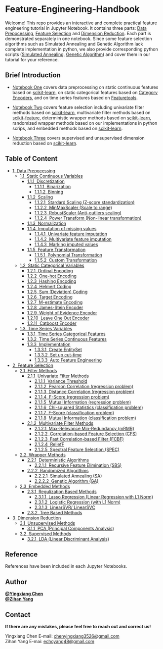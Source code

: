 Feature-Engineering-Handbook
============
Welcome! This repo provides an interactive and complete practical feature engineering tutorial in Jupyter Notebook. It contains three parts: [Data Prepocessing](1.%20Data%20Preprocessing.ipynb), [Feature Selection](2.%20Feature%20Selection.ipynb) and [Dimension Reduction](3.%20Dimension%20Reduction.ipynb). Each part is demonstrated separately in one notebook. Since some feature selection algorithms such as Simulated Annealing and Genetic Algorithm lack complete implementation in python, we also provide corresponding python scripts ([Simulated Annealing](SA.py), [Genetic Algorithm](GA.py)) and cover them in our tutorial for your reference. 


Brief Introduction
------------
- [Notebook One](1.%20Data%20Preprocessing.ipynb) covers data preprocessing on static continuous features based on [scikit-learn](https://scikit-learn.org/stable/), on static categorical features based on [Category Encoders](https://contrib.scikit-learn.org/categorical-encoding/), and on time series features based on [Featuretools](https://www.featuretools.com/).  
  
- [Notebook Two](2.%20Feature%20Selection.ipynb) covers feature selection including univariate filter methods based on [scikit-learn](https://scikit-learn.org/stable/), multivariate filter methods based on [scikit-feature](http://featureselection.asu.edu/), deterministic wrapper methods based on [scikit-learn](https://scikit-learn.org/stable/), randomized wrapper methods based on our implementations in python scrips, and embedded methods based on [scikit-learn](https://scikit-learn.org/stable/).
  
- [Notebook Three](3.%20Dimension%20Reduction.ipynb) covers supervised and unsupervised dimension reduction based on [scikit-learn](https://scikit-learn.org/stable/).


Table of Content
------------
<div class="toc"><ul class="toc-item"><li><span><a href="#Data-Prepocessing" data-toc-modified-id="Data-Prepocessing-1"><span class="toc-item-num">1&nbsp;&nbsp;</span>Data Prepocessing</a></span><ul class="toc-item"><li><span><a href="#Static-Continuous-Variables" data-toc-modified-id="Static-Continuous-Variables-1.1"><span class="toc-item-num">1.1&nbsp;&nbsp;</span>Static Continuous Variables</a></span><ul class="toc-item"><li><span><a href="#Discretization" data-toc-modified-id="Discretization-1.1.1"><span class="toc-item-num">1.1.1&nbsp;&nbsp;</span>Discretization</a></span><ul class="toc-item"><li><span><a href="#Binarization" data-toc-modified-id="Binarization-1.1.1.1"><span class="toc-item-num">1.1.1.1&nbsp;&nbsp;</span>Binarization</a></span></li><li><span><a href="#Binning" data-toc-modified-id="Binning-1.1.1.2"><span class="toc-item-num">1.1.1.2&nbsp;&nbsp;</span>Binning</a></span></li></ul></li><li><span><a href="#Scaling" data-toc-modified-id="Scaling-1.1.2"><span class="toc-item-num">1.1.2&nbsp;&nbsp;</span>Scaling</a></span><ul class="toc-item"><li><span><a href="#Stardard-Scaling-(Z-score-standardization)" data-toc-modified-id="Stardard-Scaling-(Z-score-standardization)-1.1.2.1"><span class="toc-item-num">1.1.2.1&nbsp;&nbsp;</span>Stardard Scaling (Z-score standardization)</a></span></li><li><span><a href="#MinMaxScaler-(Scale-to-range)" data-toc-modified-id="MinMaxScaler-(Scale-to-range)-1.1.2.2"><span class="toc-item-num">1.1.2.2&nbsp;&nbsp;</span>MinMaxScaler (Scale to range)</a></span></li><li><span><a href="#RobustScaler-(Anti-outliers-scaling)" data-toc-modified-id="RobustScaler-(Anti-outliers-scaling)-1.1.2.3"><span class="toc-item-num">1.1.2.3&nbsp;&nbsp;</span>RobustScaler (Anti-outliers scaling)</a></span></li><li><span><a href="#Power-Transform-(Non-linear-transformation)" data-toc-modified-id="Power-Transform-(Non-linear-transformation)-1.1.2.4"><span class="toc-item-num">1.1.2.4&nbsp;&nbsp;</span>Power Transform (Non-linear transformation)</a></span></li></ul></li><li><span><a href="#Normalization" data-toc-modified-id="Normalization-1.1.3"><span class="toc-item-num">1.1.3&nbsp;&nbsp;</span>Normalization</a></span></li><li><span><a href="#Imputation-of-missing-values" data-toc-modified-id="Imputation-of-missing-values-1.1.4"><span class="toc-item-num">1.1.4&nbsp;&nbsp;</span>Imputation of missing values</a></span><ul class="toc-item"><li><span><a href="#Univariate-feature-imputation" data-toc-modified-id="Univariate-feature-imputation-1.1.4.1"><span class="toc-item-num">1.1.4.1&nbsp;&nbsp;</span>Univariate feature imputation</a></span></li><li><span><a href="#Multivariate-feature-imputation" data-toc-modified-id="Multivariate-feature-imputation-1.1.4.2"><span class="toc-item-num">1.1.4.2&nbsp;&nbsp;</span>Multivariate feature imputation</a></span></li><li><span><a href="#Marking-imputed-values" data-toc-modified-id="Marking-imputed-values-1.1.4.3"><span class="toc-item-num">1.1.4.3&nbsp;&nbsp;</span>Marking imputed values</a></span></li></ul></li><li><span><a href="#Feature-Transformation" data-toc-modified-id="Feature-Transformation-1.1.5"><span class="toc-item-num">1.1.5&nbsp;&nbsp;</span>Feature Transformation</a></span><ul class="toc-item"><li><span><a href="#Polynomial-Transformation" data-toc-modified-id="Polynomial-Transformation-1.1.5.1"><span class="toc-item-num">1.1.5.1&nbsp;&nbsp;</span>Polynomial Transformation</a></span></li><li><span><a href="#Custom-Transformation" data-toc-modified-id="Custom-Transformation-1.1.5.2"><span class="toc-item-num">1.1.5.2&nbsp;&nbsp;</span>Custom Transformation</a></span></li></ul></li></ul></li><li><span><a href="#Static-Categorical-Variables" data-toc-modified-id="Static-Categorical-Variables-1.2"><span class="toc-item-num">1.2&nbsp;&nbsp;</span>Static Categorical Variables</a></span><ul class="toc-item"><li><span><a href="#Ordinal-Encoding" data-toc-modified-id="Ordinal-Encoding-1.2.1"><span class="toc-item-num">1.2.1&nbsp;&nbsp;</span>Ordinal Encoding</a></span></li><li><span><a href="#One-hot-Encoding" data-toc-modified-id="One-hot-Encoding-1.2.2"><span class="toc-item-num">1.2.2&nbsp;&nbsp;</span>One-hot Encoding</a></span></li><li><span><a href="#Hashing-Encoding" data-toc-modified-id="Hashing-Encoding-1.2.3"><span class="toc-item-num">1.2.3&nbsp;&nbsp;</span>Hashing Encoding</a></span></li><li><span><a href="#Helmert-Coding" data-toc-modified-id="Helmert-Coding-1.2.4"><span class="toc-item-num">1.2.4&nbsp;&nbsp;</span>Helmert Coding</a></span></li><li><span><a href="#Sum-(Deviation)-Coding" data-toc-modified-id="Sum-(Deviation)-Coding-1.2.5"><span class="toc-item-num">1.2.5&nbsp;&nbsp;</span>Sum (Deviation) Coding</a></span></li><li><span><a href="#Target-Encoding" data-toc-modified-id="Target-Encoding-1.2.6"><span class="toc-item-num">1.2.6&nbsp;&nbsp;</span>Target Encoding</a></span></li><li><span><a href="#M-estimate-Encoding" data-toc-modified-id="M-estimate-Encoding-1.2.7"><span class="toc-item-num">1.2.7&nbsp;&nbsp;</span>M-estimate Encoding</a></span></li><li><span><a href="#James-Stein-Encoder" data-toc-modified-id="James-Stein-Encoder-1.2.8"><span class="toc-item-num">1.2.8&nbsp;&nbsp;</span>James-Stein Encoder</a></span></li><li><span><a href="#Weight-of-Evidence-Encoder" data-toc-modified-id="Weight-of-Evidence-Encoder-1.2.9"><span class="toc-item-num">1.2.9&nbsp;&nbsp;</span>Weight of Evidence Encoder</a></span></li><li><span><a href="#Leave-One-Out-Encoder" data-toc-modified-id="Leave-One-Out-Encoder-1.2.10"><span class="toc-item-num">1.2.10&nbsp;&nbsp;</span>Leave One Out Encoder</a></span></li><li><span><a href="#Catboost-Encoder" data-toc-modified-id="Catboost-Encoder-1.2.11"><span class="toc-item-num">1.2.11&nbsp;&nbsp;</span>Catboost Encoder</a></span></li></ul></li><li><span><a href="#Time-Series-Variables" data-toc-modified-id="Time-Series-Variables-1.3"><span class="toc-item-num">1.3&nbsp;&nbsp;</span>Time Series Variables</a></span><ul class="toc-item"><li><span><a href="#Time-Series-Categorical-Features" data-toc-modified-id="Time-Series-Categorical-Features-1.3.1"><span class="toc-item-num">1.3.1&nbsp;&nbsp;</span>Time Series Categorical Features</a></span></li><li><span><a href="#Time-Series-Continuous-Features" data-toc-modified-id="Time-Series-Continuous-Features-1.3.2"><span class="toc-item-num">1.3.2&nbsp;&nbsp;</span>Time Series Continuous Features</a></span></li><li><span><a href="#Implementation" data-toc-modified-id="Implementation-1.3.3"><span class="toc-item-num">1.3.3&nbsp;&nbsp;</span>Implementation</a></span><ul class="toc-item"><li><span><a href="#Create-EntitySet" data-toc-modified-id="Create-EntitySet-1.3.3.1"><span class="toc-item-num">1.3.3.1&nbsp;&nbsp;</span>Create EntitySet</a></span></li><li><span><a href="#Set-up-cut-time" data-toc-modified-id="Set-up-cut-time-1.3.3.2"><span class="toc-item-num">1.3.3.2&nbsp;&nbsp;</span>Set up cut-time</a></span></li><li><span><a href="#Auto-Feature-Engineering" data-toc-modified-id="Auto-Feature-Engineering-1.3.3.3"><span class="toc-item-num">1.3.3.3&nbsp;&nbsp;</span>Auto Feature Engineering</a></span></li></ul></li></ul></li></ul></li><li><span><a href="#Feature-Selection" data-toc-modified-id="Feature-Selection-2"><span class="toc-item-num">2&nbsp;&nbsp;</span>Feature Selection</a></span><ul class="toc-item"><li><span><a href="#Filter-Methods" data-toc-modified-id="Filter-Methods-2.1"><span class="toc-item-num">2.1&nbsp;&nbsp;</span>Filter Methods</a></span><ul class="toc-item"><li><span><a href="#Univariate-Filter-Methods" data-toc-modified-id="Univariate-Filter-Methods-2.1.1"><span class="toc-item-num">2.1.1&nbsp;&nbsp;</span>Univariate Filter Methods</a></span><ul class="toc-item"><li><span><a href="#Variance-Threshold" data-toc-modified-id="Variance-Threshold-2.1.1.1"><span class="toc-item-num">2.1.1.1&nbsp;&nbsp;</span>Variance Threshold</a></span></li><li><span><a href="#Pearson-Correlation-(regression-problem)" data-toc-modified-id="Pearson-Correlation-(regression-problem)-2.1.1.2"><span class="toc-item-num">2.1.1.2&nbsp;&nbsp;</span>Pearson Correlation (regression problem)</a></span></li><li><span><a href="#Distance-Correlation-(regression-problem)" data-toc-modified-id="Distance-Correlation-(regression-problem)-2.1.1.3"><span class="toc-item-num">2.1.1.3&nbsp;&nbsp;</span>Distance Correlation (regression problem)</a></span></li><li><span><a href="#F-Score-(regression-problem)" data-toc-modified-id="F-Score-(regression-problem)-2.1.1.4"><span class="toc-item-num">2.1.1.4&nbsp;&nbsp;</span>F-Score (regression problem)</a></span></li><li><span><a href="#Mutual-Information-(regression-problem)" data-toc-modified-id="Mutual-Information-(regression-problem)-2.1.1.5"><span class="toc-item-num">2.1.1.5&nbsp;&nbsp;</span>Mutual Information (regression problem)</a></span></li><li><span><a href="#Chi-squared-Statistics-(classification-problem)" data-toc-modified-id="Chi-squared-Statistics-(classification-problem)-2.1.1.6"><span class="toc-item-num">2.1.1.6&nbsp;&nbsp;</span>Chi-squared Statistics (classification problem)</a></span></li><li><span><a href="#F-Score-(classification-problem)" data-toc-modified-id="F-Score-(classification-problem)-2.1.1.7"><span class="toc-item-num">2.1.1.7&nbsp;&nbsp;</span>F-Score (classification problem)</a></span></li><li><span><a href="#Mutual-Information-(classification-problem)" data-toc-modified-id="Mutual-Information-(classification-problem)-2.1.1.8"><span class="toc-item-num">2.1.1.8&nbsp;&nbsp;</span>Mutual Information (classification problem)</a></span></li></ul></li><li><span><a href="#Multivariate-Filter-Methods" data-toc-modified-id="Multivariate-Filter-Methods-2.1.2"><span class="toc-item-num">2.1.2&nbsp;&nbsp;</span>Multivariate Filter Methods</a></span><ul class="toc-item"><li><span><a href="#Max-Relevance-Min-Redundancy-(mRMR)" data-toc-modified-id="Max-Relevance-Min-Redundancy-(mRMR)-2.1.2.1"><span class="toc-item-num">2.1.2.1&nbsp;&nbsp;</span>Max-Relevance Min-Redundancy (mRMR)</a></span></li><li><span><a href="#Correlation-based-Feature-Selection-(CFS)" data-toc-modified-id="Correlation-based-Feature-Selection-(CFS)-2.1.2.2"><span class="toc-item-num">2.1.2.2&nbsp;&nbsp;</span>Correlation-based Feature Selection (CFS)</a></span></li><li><span><a href="#Fast-Correlation-based-Filter-(FCBF)" data-toc-modified-id="Fast-Correlation-based-Filter-(FCBF)-2.1.2.3"><span class="toc-item-num">2.1.2.3&nbsp;&nbsp;</span>Fast Correlation-based Filter (FCBF)</a></span></li><li><span><a href="#ReliefF" data-toc-modified-id="ReliefF-2.1.2.4"><span class="toc-item-num">2.1.2.4&nbsp;&nbsp;</span>ReliefF</a></span></li><li><span><a href="#Spectral-Feature-Selection-(SPEC)" data-toc-modified-id="Spectral-Feature-Selection-(SPEC)-2.1.2.5"><span class="toc-item-num">2.1.2.5&nbsp;&nbsp;</span>Spectral Feature Selection (SPEC)</a></span></li></ul></li></ul></li><li><span><a href="#Wrapper-Methods" data-toc-modified-id="Wrapper-Methods-2.2"><span class="toc-item-num">2.2&nbsp;&nbsp;</span>Wrapper Methods</a></span><ul class="toc-item"><li><span><a href="#Deterministic-Algorithms" data-toc-modified-id="Deterministic-Algorithms-2.2.1"><span class="toc-item-num">2.2.1&nbsp;&nbsp;</span>Deterministic Algorithms</a></span><ul class="toc-item"><li><span><a href="#Recursive-Feature-Elimination-(SBS)" data-toc-modified-id="Recursive-Feature-Elimination-(SBS)-2.2.1.1"><span class="toc-item-num">2.2.1.1&nbsp;&nbsp;</span>Recursive Feature Elimination (SBS)</a></span></li></ul></li><li><span><a href="#Randomized-Algorithms" data-toc-modified-id="Randomized-Algorithms-2.2.2"><span class="toc-item-num">2.2.2&nbsp;&nbsp;</span>Randomized Algorithms</a></span><ul class="toc-item"><li><span><a href="#Simulated-Annealing-(SA)" data-toc-modified-id="Simulated-Annealing-(SA)-2.2.2.1"><span class="toc-item-num">2.2.2.1&nbsp;&nbsp;</span>Simulated Annealing (SA)</a></span></li><li><span><a href="#Genetic-Algorithm-(GA)" data-toc-modified-id="Genetic-Algorithm-(GA)-2.2.2.2"><span class="toc-item-num">2.2.2.2&nbsp;&nbsp;</span>Genetic Algorithm (GA)</a></span></li></ul></li></ul></li><li><span><a href="#Embedded-Methods" data-toc-modified-id="Embedded-Methods-2.3"><span class="toc-item-num">2.3&nbsp;&nbsp;</span>Embedded Methods</a></span><ul class="toc-item"><li><span><a href="#Regulization-Based-Methods" data-toc-modified-id="Regulization-Based-Methods-2.3.1"><span class="toc-item-num">2.3.1&nbsp;&nbsp;</span>Regulization Based Methods</a></span><ul class="toc-item"><li><span><a href="#Lasso-Regression-(Linear-Regression-with-L1-Norm)" data-toc-modified-id="Lasso-Regression-(Linear-Regression-with-L1-Norm)-2.3.1.1"><span class="toc-item-num">2.3.1.1&nbsp;&nbsp;</span>Lasso Regression (Linear Regression with L1 Norm)</a></span></li><li><span><a href="#Logistic-Regression-(with-L1-Norm)" data-toc-modified-id="Logistic-Regression-(with-L1-Norm)-2.3.1.2"><span class="toc-item-num">2.3.1.2&nbsp;&nbsp;</span>Logistic Regression (with L1 Norm)</a></span></li><li><span><a href="#LinearSVR/-LinearSVC" data-toc-modified-id="LinearSVR/-LinearSVC-2.3.1.3"><span class="toc-item-num">2.3.1.3&nbsp;&nbsp;</span>LinearSVR/ LinearSVC</a></span></li></ul></li><li><span><a href="#Tree-Based-Methods" data-toc-modified-id="Tree-Based-Methods-2.3.2"><span class="toc-item-num">2.3.2&nbsp;&nbsp;</span>Tree Based Methods</a></span></li></ul></li></ul></li><li><span><a href="#Dimension-Reduction" data-toc-modified-id="Dimension-Reduction-3"><span class="toc-item-num">3&nbsp;&nbsp;</span>Dimension Reduction</a></span><ul class="toc-item"><li><span><a href="#Unsupervised-Methods" data-toc-modified-id="Unsupervised-Methods-3.1"><span class="toc-item-num">3.1&nbsp;&nbsp;</span>Unsupervised Methods</a></span><ul class="toc-item"><li><span><a href="#PCA-(Principal-Components-Analysis)" data-toc-modified-id="PCA-(Principal-Components-Analysis)-3.1.1"><span class="toc-item-num">3.1.1&nbsp;&nbsp;</span>PCA (Principal Components Analysis)</a></span></li></ul></li><li><span><a href="#Supervised-Methods" data-toc-modified-id="Supervised-Methods-3.2"><span class="toc-item-num">3.2&nbsp;&nbsp;</span>Supervised Methods</a></span><ul class="toc-item"><li><span><a href="#LDA-(Linear-Discriminant-Analysis)" data-toc-modified-id="LDA-(Linear-Discriminant-Analysis)-3.2.1"><span class="toc-item-num">3.2.1&nbsp;&nbsp;</span>LDA (Linear Discriminant Analysis)</a></span></li></ul></li></ul></li></ul></div>

Reference
------------
References have been included in each Jupyter Notebooks.

Author
------------
[**@Yingxiang Chen**](https://github.com/YC-Coder-Chen)  
[**@Zihan Yang**](https://github.com/echoyang48)

Contact
------------
**If there are any mistakes, please feel free to reach out and correct us!**  

Yingxiang Chen E-mail: chenyingxiang3526@gmail.com  
Zihan Yang E-mai: echoyang48@gmail.com
